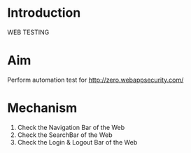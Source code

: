 # Introduction
WEB TESTING

# Aim
Perform automation test for http://zero.webappsecurity.com/

# Mechanism
1. Check the Navigation Bar of the Web
2. Check the SearchBar of the Web
3. Check the Login & Logout Bar of the Web
